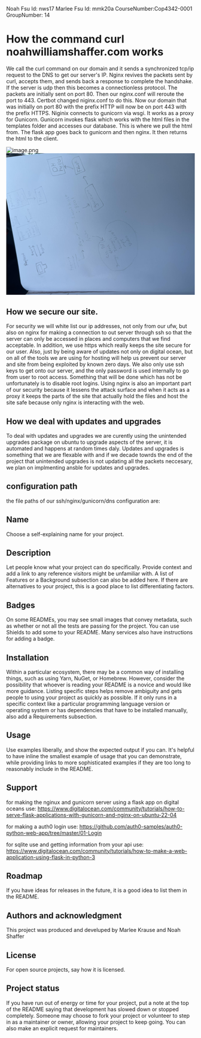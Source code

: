 Noah Fsu Id: nws17
Marlee Fsu Id: mmk20a
CourseNumber:Cop4342-0001
GroupNumber: 14

# How the command curl noahwilliamshaffer.com works

We call the curl command on our domain and it sends a synchronized tcp/ip request to the DNS to get our server's IP. Nginx revives the packets sent by curl, accepts them, and sends back a response to complete the handshake. If the server is udp then this becomes a connectionless protocol. The packets are initially sent on port 80. Then our nginx.conf will reroute the port to 443. Certbot changed niginx.conf to do this.  Now our domain that was initially on port 80 with the prefix HTTP will now be on port 443 with the prefix HTTPS. Niginix connects to gunicorn via wsgi. It works as a proxy for Gunicorn. Gunicorn invokes flask which works with the html files in the templates folder and accesses our database. This is where we pull the html from. The flask app goes back to gunicorn and then nginx. It then returns the html to the client. 

![image.png](./image.png)
![image-1.png](./image-1.png)

## How we secure our site.

For security we will white list our ip addresses, not only from our ufw, but also on nginx for making a connection to out server through ssh so that the server can only be accessed in places and computers that we find acceptable. In addition, we use https which really keeps the site secure for our user. Also, just by being aware of updates not only on digital ocean, but on all of the tools we are using for hosting will help us prevent our server and site from being exploited by known zero days. We also only use ssh keys to get onto our server, and the only password is used internally to go from user to root access. Something that will be done which has not be unfortunately is to disable root logins. Using nginx is also an important part of our security because it lessens the attack surface and when it acts as a proxy it keeps the parts of the site that actually hold the files and host the site safe because only nginx is interacting with the web.

## How we deal with updates and upgrades
To deal with updates and upgrades we are curently using the unintended upgrades package on ubuntu to upgrade aspects of the server, it is automated and happens at random times daly. Updates and upgrades is something that we are flexable with and if we decade towrds the end of the project that unintended upgrades is not updating all the packets neccesary, we plan on implmenting ansble for updates and upgrades.

## configuration path 
 the file paths of our ssh/nginx/gunicorn/dns configuration are:

## Name
Choose a self-explaining name for your project.

## Description
Let people know what your project can do specifically. Provide context and add a link to any reference visitors might be unfamiliar with. A list of Features or a Background subsection can also be added here. If there are alternatives to your project, this is a good place to list differentiating factors.

## Badges
On some READMEs, you may see small images that convey metadata, such as whether or not all the tests are passing for the project. You can use Shields to add some to your README. Many services also have instructions for adding a badge.


## Installation
Within a particular ecosystem, there may be a common way of installing things, such as using Yarn, NuGet, or Homebrew. However, consider the possibility that whoever is reading your README is a novice and would like more guidance. Listing specific steps helps remove ambiguity and gets people to using your project as quickly as possible. If it only runs in a specific context like a particular programming language version or operating system or has dependencies that have to be installed manually, also add a Requirements subsection.

## Usage
Use examples liberally, and show the expected output if you can. It's helpful to have inline the smallest example of usage that you can demonstrate, while providing links to more sophisticated examples if they are too long to reasonably include in the README.

## Support
for making the nginux and gunicorn server using a flask app on digital oceans use:
https://www.digitalocean.com/community/tutorials/how-to-serve-flask-applications-with-gunicorn-and-nginx-on-ubuntu-22-04

for making a auth0 login use:
https://github.com/auth0-samples/auth0-python-web-app/tree/master/01-Login

for sqlite use and getting information from your api use:
https://www.digitalocean.com/community/tutorials/how-to-make-a-web-application-using-flask-in-python-3


## Roadmap
If you have ideas for releases in the future, it is a good idea to list them in the README.

## Authors and acknowledgment
This project was produced and develuped by Marlee Krause and Noah Shaffer

## License
For open source projects, say how it is licensed.

## Project status
If you have run out of energy or time for your project, put a note at the top of the README saying that development has slowed down or stopped completely. Someone may choose to fork your project or volunteer to step in as a maintainer or owner, allowing your project to keep going. You can also make an explicit request for maintainers.
